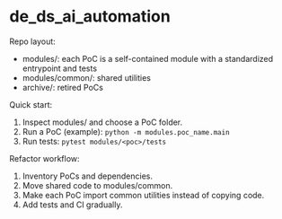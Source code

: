 # de_ds_ai_automation

Repo layout:
- modules/: each PoC is a self-contained module with a standardized entrypoint and tests
- modules/common/: shared utilities
- archive/: retired PoCs

Quick start:
1. Inspect modules/ and choose a PoC folder.
2. Run a PoC (example): `python -m modules.poc_name.main`
3. Run tests: `pytest modules/<poc>/tests`

Refactor workflow:
1. Inventory PoCs and dependencies.
2. Move shared code to modules/common.
3. Make each PoC import common utilities instead of copying code.
4. Add tests and CI gradually.

